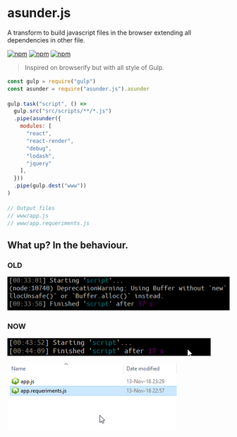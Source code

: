 # asunder.js
A transform to build javascript files in the browser extending all dependencies in other file.

[![npm](https://img.shields.io/npm/v/asunder.js.svg)](https://www.npmjs.com/package/asunder.js)
[![npm](https://img.shields.io/npm/dt/asunder.js.svg)](https://www.npmjs.com/package/asunder.js)
[![npm](https://img.shields.io/npm/l/asunder.js.svg)](https://www.npmjs.com/package/asunder.js)

> Inspired on browserify but with all style of Gulp.

```javascript
const gulp = require("gulp")
const asunder = require("asunder.js").asunder

gulp.task("script", () =>
  gulp.src("src/scripts/**/*.js")
  .pipe(asunder({
    modules: [
      "react",
      "react-render",
      "debug",
      "lodash",
      "jquery"
    ],
  }))
  .pipe(gulp.dest("www"))
)

// Output files
// www/app.js
// www/app.requeriments.js
```


## What up? In the behaviour.
### OLD
![](doc/assets/images/oldeprogress.png)

### NOW
![](doc/assets/images/newprogress.png)

![](doc/assets/images/newresults.png)

